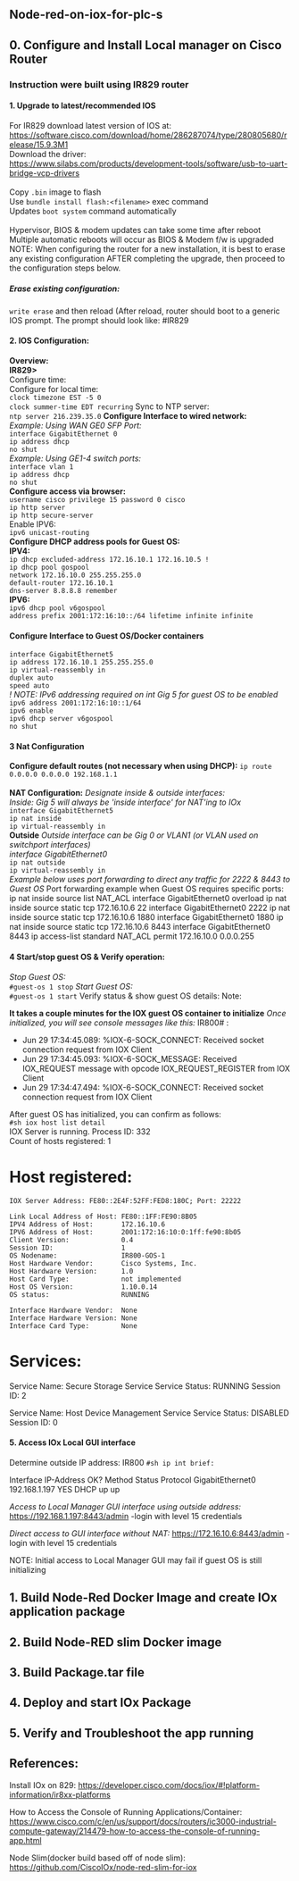 ## Node-red-on-iox-for-plc-s
 ## 0. Configure and Install Local manager on Cisco Router 
### Instruction were built using IR829 router   
#### 1. Upgrade to latest/recommended IOS
For IR829 download latest version of IOS at:<br/> https://software.cisco.com/download/home/286287074/type/280805680/release/15.9.3M1<br/>
Download the driver:<br/>         https://www.silabs.com/products/development-tools/software/usb-to-uart-bridge-vcp-drivers<br/><br/>
   Copy ```.bin``` image to flash<br/>
    Use ```bundle install flash:<filename>``` exec command<br/>
     Updates ```boot system``` command automatically<br/><br/>
Hypervisor, BIOS & modem updates can take some time after reboot<br/>
Multiple automatic reboots will occur as BIOS & Modem f/w is upgraded<br/>
NOTE: When configuring the router for a new installation, it is best to erase any existing configuration AFTER completing the upgrade, then proceed to the configuration steps below.
##### Erase existing configuration:
```write erase``` and then reload (After reload, router should boot to a generic IOS prompt. The prompt should look like: #IR829
#### 2. IOS Configuration:
**Overview:**<br/>
**IR829>**<br/>
    Configure time:<br/>
    Configure for local time:<br/>
    ```clock timezone EST -5 0```<br/>
     ```clock summer-time EDT recurring``` 
  Sync to NTP server:<br/>
     ```ntp server 216.239.35.0```
**Configure Interface to wired network:**<br/> 
*Example: Using WAN GE0 SFP Port:*<br/>
```interface GigabitEthernet 0```<br/>
```ip address dhcp```<br/>
```no shut```<br/>
*Example: Using GE1-4 switch ports:*<br/>
```interface vlan 1```<br/>
```ip address dhcp```<br/>
```no shut```<br/>
**Configure access via browser:**<br/>
```username cisco privilege 15 password 0 cisco```<br/>
```ip http server```<br/>
```ip http secure-server```<br/>
     Enable IPV6:<br/>
```ipv6 unicast-routing```<br/>
**Configure DHCP address pools for Guest OS:**<br/>
**IPV4:**<br/>
```ip dhcp excluded-address 172.16.10.1 172.16.10.5 !```<br/>
```ip dhcp pool gospool```<br/>
```network 172.16.10.0 255.255.255.0```<br/>
```default-router 172.16.10.1 ```<br/>
```dns-server 8.8.8.8 remember```<br/>
**IPV6:**<br/>
```ipv6 dhcp pool v6gospool```<br/>
```address prefix 2001:172:16:10::/64 lifetime infinite infinite```<br/>
#### Configure Interface to Guest OS/Docker containers<br/>
```interface GigabitEthernet5```<br/>
```ip address 172.16.10.1 255.255.255.0```  
```ip virtual-reassembly in```<br/>
```duplex auto```<br/>
```speed auto```<br/>
 *! NOTE: IPv6 addressing required on int Gig 5 for guest OS to be enabled*<br/>
```ipv6 address 2001:172:16:10::1/64```<br/>
```ipv6 enable```<br/>
```ipv6 dhcp server v6gospool```<br/>
```no shut```<br/>
#### 3 Nat Configuration 
**Configure default routes (not necessary when using DHCP):**
```ip route 0.0.0.0 0.0.0.0 192.168.1.1```<br/>    
**NAT Configuration:**
*Designate inside & outside interfaces:*<br/>
*Inside: Gig 5 will always be 'inside interface' for NAT'ing to IOx*<br/>
```interface GigabitEthernet5```<br/>
```ip nat inside```<br/>
```ip virtual-reassembly in```<br/>
**Outside**
*Outside interface can be Gig 0 or VLAN1 (or VLAN used on switchport interfaces)*<br/>
*interface GigabitEthernet0*<br/>
```ip nat outside```<br/>
```ip virtual-reassembly in```<br/> 
*Example below uses port forwarding to direct any traffic for 2222 & 8443 to Guest OS*
     Port forwarding example when Guest OS requires specific ports:
     ip nat inside source list NAT_ACL interface GigabitEthernet0 overload
     ip nat inside source static tcp 172.16.10.6 22 interface GigabitEthernet0 2222
     ip nat inside source static tcp 172.16.10.6 1880 interface GigabitEthernet0 1880
     ip nat inside source static tcp 172.16.10.6 8443 interface GigabitEthernet0 8443
     ip access-list standard NAT_ACL permit 172.16.10.0 0.0.0.255
#### 4 Start/stop guest OS & Verify operation:
*Stop Guest OS:*<br/>
```#guest-os 1 stop```
*Start Guest OS:*<br/>
```#guest-os 1 start```
Verify status & show guest OS details:
Note:

**It takes a couple minutes for the IOX guest OS container to initialize**
*Once initialized, you will see console messages like this:*
IR800# :
- Jun 29 17:34:45.089: %IOX-6-SOCK_CONNECT: Received socket connection request from IOX Client
- Jun 29 17:34:45.093: %IOX-6-SOCK_MESSAGE: Received IOX_REQUEST message with opcode IOX_REQUEST_REGISTER from IOX Client
- Jun 29 17:34:47.494: %IOX-6-SOCK_CONNECT: Received socket connection request from IOX Client

After guest OS has initialized, you can confirm as follows:<br/>
```#sh iox host list detail```<br/>
IOX Server is running. Process ID: 332<br/>
Count of hosts registered: 1<br/>

Host registered:
===============
    IOX Server Address: FE80::2E4F:52FF:FED8:180C; Port: 22222

    Link Local Address of Host: FE80::1FF:FE90:8B05
    IPV4 Address of Host:       172.16.10.6
    IPV6 Address of Host:       2001:172:16:10:0:1ff:fe90:8b05
    Client Version:             0.4
    Session ID:                 1
    OS Nodename:                IR800-GOS-1
    Host Hardware Vendor:       Cisco Systems, Inc.
    Host Hardware Version:      1.0
    Host Card Type:             not implemented
    Host OS Version:            1.10.0.14
    OS status:                  RUNNING

    Interface Hardware Vendor:  None
    Interface Hardware Version: None
    Interface Card Type:        None


Services:
===============
   Service Name:                 Secure Storage Service
   Service Status:               RUNNING
   Session ID:                   2

   Service Name:                 Host Device Management Service
   Service Status:               DISABLED
   Session ID:                   0
#### 5. Access IOx Local GUI interface 
Determine outside IP address:
 IR800 ```#sh ip int brief:```

Interface                  IP-Address      OK? Method Status                Protocol
GigabitEthernet0           192.168.1.197   YES DHCP   up                    up  

*Access to Local Manager GUI interface using outside address:*
https://192.168.1.197:8443/admin
-login with level 15 credentials

*Direct access to GUI interface without NAT:*
https://172.16.10.6:8443/admin
-login with level 15 credentials

NOTE: Initial access to Local Manager GUI may fail if guest OS is still initializing


## 1. Build Node-Red Docker Image and create IOx application package
## 2. Build Node-RED slim Docker image
## 3. Build Package.tar file 
## 4. Deploy and start IOx Package
## 5. Verify and Troubleshoot the app running 
## References:
Install IOx on 829:
https://developer.cisco.com/docs/iox/#!platform-information/ir8xx-platforms

How to Access the Console of Running Applications/Container:
https://www.cisco.com/c/en/us/support/docs/routers/ic3000-industrial-compute-gateway/214479-how-to-access-the-console-of-running-app.html

Node Slim(docker build based off of node slim):
https://github.com/CiscoIOx/node-red-slim-for-iox


